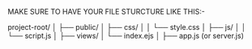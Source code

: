 MAKE SURE TO HAVE YOUR FILE STURCTURE LIKE THIS:-

project-root/
│
├── public/
│   ├── css/
│   │   └── style.css
│   ├── js/
│   │   └── script.js
│
├── views/
│   └── index.ejs
│
├── app.js (or server.js)

